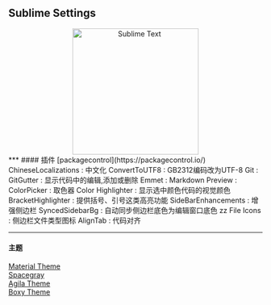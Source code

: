 ## Sublime Settings  
<div align=center>
<img src="https://upload.wikimedia.org/wikipedia/en/4/4c/Sublime_Text_Logo.png" width="250" height="250" alt="Sublime Text"/>
</div>
***
#### 插件  
[packagecontrol](https://packagecontrol.io/)  
ChineseLocalizations : 中文化  
ConvertToUTF8        : GB2312编码改为UTF-8  
Git                  :  
GitGutter            : 显示代码中的编辑,添加或删除  
Emmet                :  
Markdown Preview     :  
ColorPicker          : 取色器  
Color Highlighter    : 显示选中颜色代码的视觉颜色  
BracketHighlighter   : 提供括号、引号这类高亮功能  
SideBarEnhancements  : 增强侧边栏  
SyncedSidebarBg      : 自动同步侧边栏底色为编辑窗口底色  
zz File Icons        : 侧边栏文件类型图标  
AlignTab             : 代码对齐  

***
#### 主题  
[Material Theme](https://github.com/equinusocio/material-theme)  
[Spacegray](https://github.com/kkga/spacegray)  
[Agila Theme](https://github.com/arvi/Agila-Theme)  
[Boxy Theme](https://github.com/ihodev/sublime-boxy)  